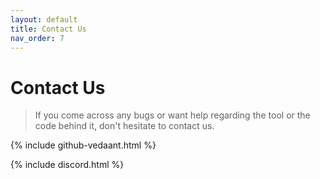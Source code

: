 ```yaml
---
layout: default
title: Contact Us
nav_order: 7
---
```

# [](#header-1) Contact Us

> If you come across any bugs or want help regarding the tool or the code behind it, don't hesitate to contact us.

{% include github-vedaant.html %}


{% include discord.html %}

